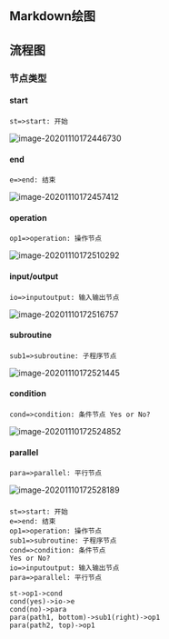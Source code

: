 ## Markdown绘图



## 流程图

### 节点类型

#### start

`st=>start: 开始`

![image-20201110172446730](C:\Users\Administrator\AppData\Roaming\Typora\typora-user-images\image-20201110172446730.png)





#### end

`e=>end: 结束`

![image-20201110172457412](https://eric-typora-img.oss-cn-beijing.aliyuncs.com/typora/202011/10/172505-982105.png)

#### operation

`op1=>operation: 操作节点`



![image-20201110172510292](https://eric-typora-img.oss-cn-beijing.aliyuncs.com/typora/202011/10/172511-340120.png)

#### input/output

`io=>inputoutput: 输入输出节点`

![image-20201110172516757](https://eric-typora-img.oss-cn-beijing.aliyuncs.com/typora/202011/10/172517-28437.png)

#### subroutine

`sub1=>subroutine: 子程序节点`

![image-20201110172521445](https://eric-typora-img.oss-cn-beijing.aliyuncs.com/typora/202011/10/172522-480884.png)

#### condition

`cond=>condition: 条件节点 Yes or No?`

![image-20201110172524852](https://eric-typora-img.oss-cn-beijing.aliyuncs.com/typora/202011/10/172525-921917.png)

#### parallel

`para=>parallel: 平行节点`

![image-20201110172528189](C:\Users\Administrator\AppData\Roaming\Typora\typora-user-images\image-20201110172528189.png)

#### 







```flow
st=>start: 开始
e=>end: 结束
op1=>operation: 操作节点
sub1=>subroutine: 子程序节点
cond=>condition: 条件节点
Yes or No?
io=>inputoutput: 输入输出节点
para=>parallel: 平行节点

st->op1->cond
cond(yes)->io->e
cond(no)->para
para(path1, bottom)->sub1(right)->op1
para(path2, top)->op1
```

